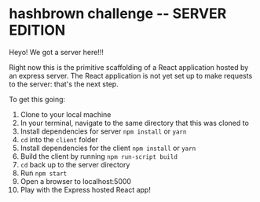# hashbrown challenge -- SERVER EDITION

Heyo! We got a server here!!!

Right now this is the primitive scaffolding of a React application hosted by an express server. The React application is not yet set up to make requests to the server: that's the next step.

To get this going:
1. Clone to your local machine
2. In your terminal, navigate to the same directory that this was cloned to
3. Install dependencies for server `npm install` or `yarn`
4. `cd` into the `client` folder
5. Install dependencies for the client `npm install` or `yarn`
6. Build the client by running `npm run-script build`
7. `cd` back up to the server directory
8. Run `npm start`
9. Open a browser to localhost:5000
10. Play with the Express hosted React app!